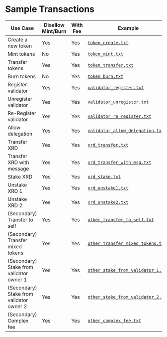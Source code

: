 # Sample Transactions


| **Use Case**                      | **Disallow Mint/Burn** | **With Fee** | **Example**                                                            |
|-----------------------------------|------------------------|--------------|------------------------------------------------------------------------|
| Create a new token                | Yes                    | Yes          | [`token_create.txt`](./token_create.txt)                               |
| Mint tokens                       | No                     | Yes          | [`token_mint.txt`](./token_mint.txt)                                   |
| Transfer tokens                   | Yes                    | Yes          | [`token_transfer.txt`](./token_transfer.txt)                           |
| Burn tokens                       | No                     | Yes          | [`token_burn.txt`](./token_burn.txt)                                   |
| Register validator                | Yes                    | Yes          | [`validator_register.txt`](./validator_register.txt)                   |
| Unregister validator              | Yes                    | Yes          | [`validator_unregister.txt`](./validator_unregister.txt)               |
| Re-Register validator             | Yes                    | Yes          | [`validator_re_register.txt`](./validator_re_register.txt)             |
| Allow delegation                  | Yes                    | Yes          | [`validator_allow_delegation.txt`](./validator_allow_delegation.txt)   |
| Transfer XRD                      | Yes                    | Yes          | [`xrd_transfer.txt`](./xrd_transfer.txt)                               |
| Transfer XRD with message         | Yes                    | Yes          | [`xrd_transfer_with_msg.txt`](./xrd_transfer_with_msg.txt)           |
| Stake XRD                         | Yes                    | Yes          | [`xrd_stake.txt`](./xrd_stake.txt)                                     |
| Unstake XRD 1                     | Yes                    | Yes          | [`xrd_unstake1.txt`](./xrd_unstake1.txt)                               |
| Unstake XRD 2                     | Yes                    | Yes          | [`xrd_unstake2.txt`](./xrd_unstake2.txt)                               |
| (Secondary) Transfer to self      | Yes                    | Yes          | [`other_transfer_to_self.txt`](./other_transfer_to_self.txt)           |
| (Secondary) Transfer mixed tokens | Yes                    | Yes          | [`other_transfer_mixed_tokens.txt`](./other_transfer_mixed_tokens.txt) |
| (Secondary) Stake from validator owner 1 | Yes                    | Yes          | [`other_stake_from_validator_1.txt`](./other_stake_from_validator_1.txt) |
| (Secondary) Stake from validator owner 2 | Yes                    | Yes          | [`other_stake_from_validator_2.txt`](./other_stake_from_validator_2.txt) |
| (Secondary) Complex fee                  | Yes                    | Yes          | [`other_complex_fee.txt`](./other_complex_fee.txt) |
